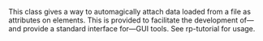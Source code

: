 This class gives a way to automagically attach data loaded from a file as attributes on elements. This is provided to facilitate the development of—and provide a standard interface for—GUI tools. See rp-tutorial for usage.
